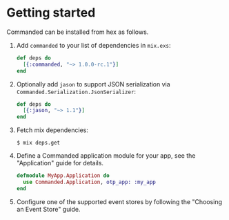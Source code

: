 # Getting started

Commanded can be installed from hex as follows.

1. Add `commanded` to your list of dependencies in `mix.exs`:

    ```elixir
    def deps do
      [{:commanded, "~> 1.0.0-rc.1"}]
    end
    ```

2. Optionally add `jason` to support JSON serialization via `Commanded.Serialization.JsonSerializer`:

    ```elixir
    def deps do
      [{:jason, "~> 1.1"}]
    end
    ```

3. Fetch mix dependencies:

    ```console
    $ mix deps.get
    ```

4. Define a Commanded application module for your app, see the "Application" guide for details.

    ```elixir
    defmodule MyApp.Application do
      use Commanded.Application, otp_app: :my_app
    end
    ```

5. Configure one of the supported event stores by following the "Choosing an Event Store" guide.
